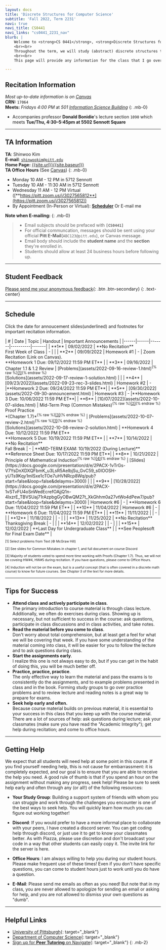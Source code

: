 ```yaml
---
layout: docs
title: 'Discrete Structures for Computer Science'
subtitle: 'Fall 2022, Term 2231'
navi: true
navi_title: CS0441
navi_links: "cs0441_2231_nav"
blurb: |
    Welcome to <strong>CS 0441</strong>, <strong>Discrete Structures for Computer Science</strong>, for the Fall 2022 term!
    <br><br>
    Throughout the term, we will study (abstract) discrete structures that are backbones of computer science. In particular, we will look at <em>logic, proofs, sets, relations, functions, counting, and probability</em>, with an emphasis on applications in computer science.
    <br><br>
    This page will provide any information for the class that I go over in recitation. Please check back for updates regularly, especially if you miss a recitation.

---
```


## Recitation Information
_Most up-to-date information is on [Canvas](https://canvas.pitt.edu)_  
**CRN:** `17064`  
**Meets:** *Fridays 4:00 PM* at *501 [Information Science Building](https://map.concept3d.com/?id=1315#!m/386791)*
{: .mb-0}
 - Accompanies professor **Donald Bonidie**'s lecture section `1090` which meets **Tue/Thu, 4:30–5:45pm at 5502 Sennott Square**

---

## TA Information
**TA**: Shinwoo Kim  
**E-mail**: [`shinwookim@pitt.edu`](mailto:shiwookim@pitt.edu)  
**Home Page:** [{{site.url}}{{site.baseurl}}]({{site.url}}{{site.baseurl}}/)  
**TA Office Hours** (See [Canvas](https://canvas.pitt.edu/)) 
{: .mb-0}
- Monday 10 AM - 12 PM in 5712 Sennott
- Tuesday 10 AM - 11:30 AM in 5712 Sennott
- Wednesday 11 AM - 12 PM Virtual ([**https://pitt.zoom.us/j/3027565812**](https://pitt.zoom.us/j/3027565812))
- By Appointment (In-Person or Virtual): [**Scheduler**](https://outlook.office.com/bookwithme/user/cf9122c6baae489ea2e99400607830e5@pitt.edu?anonymous&ep=pcard) Or E-mail me

**Note when E-mailing:**
{: .mb-0}
> - Email subjects should be prefaced with **`[CS0441]`**
> - For official communcation, messages should be sent using your official **Pitt E-Mail**(`ABC123@pitt.edu`), or Canvas message.
> - Email body should include the **student name** and the **section** they're enrolled in.
> - Students should allow at least 24 business hours before following up.

---

## Student Feedback
[Please send me your anonymous feedback](https://pitt.co1.qualtrics.com/jfe/form/SV_dd9suL0AkJctj2S){: .btn .btn-secondary}
{: .text-center}

---

## Schedule
Click the  date for annoucement slides(underlined) and footnotes for important recitation information.

<div class="table-responsive" markdown="1">
| # | Date | Topic | Handout | Important Announcements |
|------|------|-------|----------|-------|
| **1** | 09/02/2022 | **No Recitation** <br> First Week of Class | - | |
| **2** | 09/09/2022 | Homework #1 | - | Zoom Recitation (Link on Canvas). <br> **Homework 1 Due: 09/12/2022 11:59 PM ET** |
| **3** | 09/16/2022 | Chapter 1.1 & 1.2 Review | [Problems](assets/2022-09-16-review-1.html)<sup>{% raw %}<a onclick='{{highlight("sch-nt-1")}}' href='#sch-nt-1'>[1]</a>{% endraw %}</sup><br>[Solutions](assets/2022-09-17-review-1-solution.html) | |
| **4** | [09/23/2022](assets/2022-09-23-rec-3-slides.html) | Homework #2 | - |**Homework 2 Due: 09/24/2022 11:59 PM ET**|
| **5** | [09/30/2022](assets/2022-09-30-announcement.html) | Homework #3 | - |**Homework 3 Due: 10/06/2022 11:59 PM ET**|
| **6** | [10/07/2022](assets/2022-10-07-slides.html) | Mid-Term Prep (Common Mistakes)<sup>{% raw %}<a onclick='{{highlight("sch-nt-2")}}' href='#sch-nt-2'>[2]</a>{% endraw %}</sup><br>Proof Practice <br> *(Chapter 1.7)*<sup>{% raw %}<a onclick='{{highlight("sch-nt-3")}}' href='#sch-nt-3'>[3]</a>{% endraw %}</sup> | [Problems](assets/2022-10-07-review-2.html)<sup markdown="0">{% raw %}<a onclick='{{highlight("sch-nt-1")}}' href='#sch-nt-1'>[1]</a>{% endraw %}</sup><br>[Solutions](assets/2022-10-08-review-2-solution.html) |  **Homework 4 Due: 10/12/2022 11:59 PM ET**<br> **Homework 5 Due: 10/19/2022 11:59 PM ET** |
| **7** | 10/14/2022 | **No Recitation** <br> Fall Break | - | **MID-TERM EXAM: 10/19/2022 (During Lecture)**<br> **Reference Sheet Due: 10/17/2022 11:59 PM ET**|
| **8** | 10/21/2022 | Principle of Mathematical Induction<sup>{% raw %}<a onclick='{{highlight("sch-nt-4")}}' href='#sch-nt-4'>[4]</a>{% endraw %}</sup> | [Slides](https://docs.google.com/presentation/d/e/2PACX-1vTrGs-V7YsDnXDXQFbmK_u3LsR5AeIbjSu_GvC59_s0IOOSH-yUTs9Kqy1mISxe1cTOe7uHVNRcp8Wq/pub?start=false&loop=false&delayms=3000) |  |
| **9** | [10/28/2022](https://docs.google.com/presentation/d/e/2PACX-1vSTvFU4oSnWedEcrefOAjjQ1n-4lxzrE_TBVSUaj71rAzpbgGyOBwQM27t_XkGhhm0a27vtWo4dPew7/pub?start=false&loop=false&delayms=3000) | Homework #6 | - | **Homework 6 Due: 11/04/2022 11:59 PM ET** |
| **10** | 11/04/2022 | Homework #6 | - | **Homework 6 Due: 11/04/2022 11:59 PM ET** |
| **11** | 11/11/2022 | | - | |
| **12** | 11/18/2022 | | - | |
| **13** | 11/25/2022 | **No Recitation** <br> Thanksgiving Break | - | |
| **14** | 12/02/2022 | | - | |
| **15** | 12/02/2022 | **Last Day for Undergraduate Class** | | **See Peoplesoft for Final Exam Date** |

</div>

<div style="font-size: 75%">
<p id="sch-nt-1" class="my-0" onclick='highlight_off()'>[1] Select problems from Text (&copy; McGraw Hill)</p>
<p id="sch-nt-2" class="my-0" onclick='highlight_off()'>[2] See slides for Common Mistakes in chapter 1, and full document on course Discord</p>
<p id="sch-nt-3" class="my-0" onclick='highlight_off()'>[3] Majority of students voted to spend more time working with Proofs (Chapter 1.7). Thus, we will not be coveing HW#4, HW#5 during recitation. If you have questions, please come to Office Hours.</p>
<p id="sch-nt-4" class="my-0" onclick='highlight_off()'>[4] Induction will not be on the exam, but is a useful concept (that is often covered in a discrete math course) to know for future courses. See <em>Chapter 5</em> of the text for more details.</p>


</div>

---

## Tips for Success
+ **Attend class and actively participate in class**.<br>The primary introduction to course material is through class lecture. Additionally, we often do exercises during class. Showing up is necessary, but not sufficient to success in the course: ask questions, participate in class discussions and in class activities, and take notes.
+ **Read the material before you come to class**.<br>Don't worry about total comprehension, but at least get a feel for what we will be covering that week. If you have some understanding of the material coming into class, it will be easier for you to follow the lecture and to ask questions during class.
+ **Start the assignments early**.<br>I realize this one is not always easy to do, but if you can get in the habit of doing this, you will be much better off. 
+ **Practice, practice, practice**.<br>The only effective way to learn the material and pass the exams is to consistently do the assignments, and to example problems presented in class and in the book. Forming study groups to go over practice problems and to review lecture and reading notes is a great way to prepare for exams.
+ **Seek help early and often.**<br>Because course material builds on previous material, it is essential to your success in this class that you keep up with the course material. There are a lot of sources of help: ask questions during lecture; ask your classmates (make sure you have read the "Academic Integrity"); get help during recitation; and come to office hours.

---

## Getting Help
We expect that all students will need help at some point in this course. If you find yourself needing help, this is not cause for embarrassment: it is completely expected, and our goal is to ensure that you are able to receive the help you need. A good rule of thumb is that if you spend an hour on the assignment without making any progress, seek help! Please be sure to seek help early and often through any (or all!) of the following resources:

+ **Your Study Group**: Building a support system of friends with whom you can struggle and work through the challenges you encounter is one of the best ways to seek help. You will quickly learn how much you can figure out working together!

+ **Discord**: If you would prefer to have a more informal place to collaborate with your peers, I have created a discord server. You can get coding help through discord, or just use it to get to know your classmates better. As with Piazza, please use discretion and don't broadcast your code in a way that other students can easily copy it. The invite link for the server is here.

+ **Office Hours**: I am always willing to help you during our student hours. Please make frequent use of these times! Even if you don't have specific questions, you can come to student hours just to work until you do have a question.

+ **E-Mail**: Please send me emails as often as you need! But note that in my class, you are never allowed to apologize for sending an email or asking for help, and you are not allowed to dismiss your own questions as "dumb".


---

## Helpful Links
- [University of Pittsburgh](https://pitt.edu){: target="_blank"}  
- [Department of Computer Science](https://cs.pitt.edu){: target="_blank"}  
- [Sign up for **Peer Tutoring** on Navigate](https://pitt.guide.eab.com/){: target="_blank"}
{: .mb-2}

<style>
    th{
        text-align: center;
    }
    .highlight{
        background-color: #FFFF00;
    }
</style>

<script>
    function highlight(id) {
        var already_highlighted = document.getElementsByClassName('highlight');
        if(already_highlighted.length > 0) already_highlighted[0].classList.remove("highlight");
        var toHighlight = document.getElementById(id);
        toHighlight.classList.toggle("highlight");
    }
    function highlight_off() {
        var already_highlighted = document.getElementsByClassName('highlight');
        if(already_highlighted.length > 0) already_highlighted[0].classList.remove("highlight");
    }
</script>